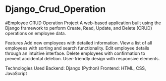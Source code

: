 # Django_Crud_Operation
#Employee CRUD Operation Project
A web-based application built using the Django framework to perform Create, Read, Update, and Delete (CRUD) operations on employee data.

Features
Add new employees with detailed information.
View a list of all employees with sorting and search functionality.
Edit employee details through an intuitive interface.
Delete employees with confirmation to prevent accidental deletion.
User-friendly design with responsive elements.

Technologies Used
Backend: Django (Python)
Frontend: HTML, CSS, JavaScript
